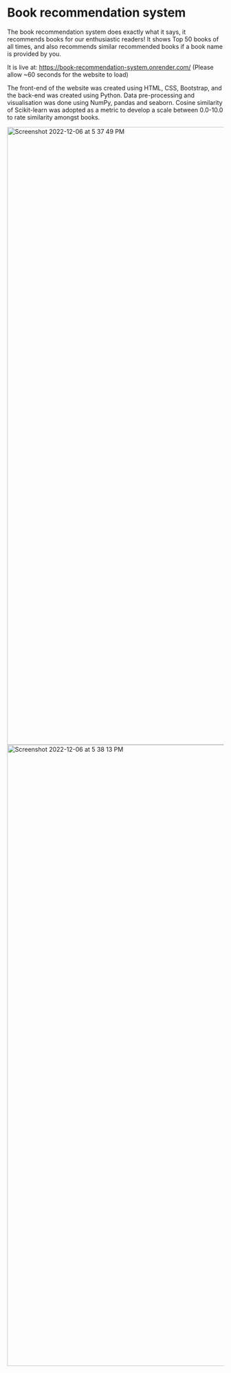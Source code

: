 # Book recommendation system
The book recommendation system does exactly what it says, it recommends books for our enthusiastic readers! 
It shows Top 50 books of all times, and also recommends similar recommended books if a book name is provided by you.

It is live at: https://book-recommendation-system.onrender.com/ (Please allow ~60 seconds for the website to load)

The front-end of the website was created using HTML, CSS, Bootstrap, and the back-end was created using Python. Data pre-processing and visualisation was done using NumPy, pandas and seaborn. Cosine similarity of Scikit-learn was adopted as a metric to develop a scale between 0.0-10.0 to rate similarity amongst books.

<img width="1432" alt="Screenshot 2022-12-06 at 5 37 49 PM" src="https://user-images.githubusercontent.com/36638309/205909787-1403fa47-a323-4117-94ef-24a2218ba327.png">
<img width="1440" alt="Screenshot 2022-12-06 at 5 38 13 PM" src="https://user-images.githubusercontent.com/36638309/205909813-84c5e062-efaa-4141-82a2-038420b5e1e6.png">

